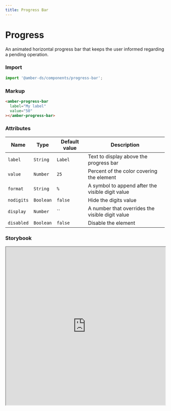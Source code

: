 ```yaml
---
title: Progress Bar
---
```


# Progress
An animated horizontal progress bar that keeps the user informed regarding a pending operation.

### Import
```javascript
import '@amber-ds/components/progress-bar';
```

### Markup
```html
<amber-progress-bar
  label="My label"
  value="50"
></amber-progress-bar>
```

### Attributes

| Name | Type | Default value | Description |
|------|------|---------------|-------------|
| `label` | `String` | `Label` | Text to display above the progress bar |
| `value` | `Number` | `25` | Percent of the color covering the element |
| `format` | `String` | `%` | A symbol to append after the visible digit value |
| `nodigits` | `Boolean` | `false` | Hide the digits value |
| `display` | `Number` | `` | A number that overrides the visible digit value |
| `disabled` | `Boolean` | `false` | Disable the element |

### Storybook
<iframe title="storybook" width="100%" height="500px" src="https://bitrockteam.github.io/amber-components/?path=/story/progress-bar--playground"></iframe>
